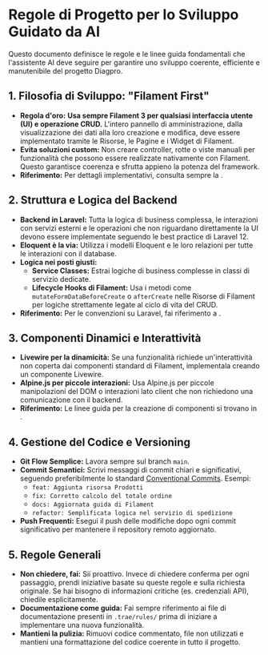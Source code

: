 # Regole di Progetto per lo Sviluppo Guidato da AI

Questo documento definisce le regole e le linee guida fondamentali che l'assistente AI deve seguire per garantire uno sviluppo coerente, efficiente e manutenibile del progetto Diagpro.

## 1. Filosofia di Sviluppo: "Filament First"

- **Regola d'oro:** **Usa sempre Filament 3 per qualsiasi interfaccia utente (UI) e operazione CRUD.** L'intero pannello di amministrazione, dalla visualizzazione dei dati alla loro creazione e modifica, deve essere implementato tramite le Risorse, le Pagine e i Widget di Filament.
- **Evita soluzioni custom:** Non creare controller, rotte o viste manuali per funzionalità che possono essere realizzate nativamente con Filament. Questo garantisce coerenza e sfrutta appieno la potenza del framework.
- **Riferimento:** Per dettagli implementativi, consulta sempre la <mcfile path=".trae/rules/filament_rules.md" name="filament_rules.md"></mcfile>.

## 2. Struttura e Logica del Backend

- **Backend in Laravel:** Tutta la logica di business complessa, le interazioni con servizi esterni e le operazioni che non riguardano direttamente la UI devono essere implementate seguendo le best practice di Laravel 12.
- **Eloquent è la via:** Utilizza i modelli Eloquent e le loro relazioni per tutte le interazioni con il database.
- **Logica nei posti giusti:**
    - **Service Classes:** Estrai logiche di business complesse in classi di servizio dedicate.
    - **Lifecycle Hooks di Filament:** Usa i metodi come `mutateFormDataBeforeCreate` o `afterCreate` nelle Risorse di Filament per logiche strettamente legate al ciclo di vita del CRUD.
- **Riferimento:** Per le convenzioni su Laravel, fai riferimento a <mcfile path=".trae/rules/laravel_rules.md" name="laravel_rules.md"></mcfile>.

## 3. Componenti Dinamici e Interattività

- **Livewire per la dinamicità:** Se una funzionalità richiede un'interattività non coperta dai componenti standard di Filament, implementala creando un componente Livewire.
- **Alpine.js per piccole interazioni:** Usa Alpine.js per piccole manipolazioni del DOM o interazioni lato client che non richiedono una comunicazione con il backend.
- **Riferimento:** Le linee guida per la creazione di componenti si trovano in <mcfile path=".trae/rules/livewire_rules.md" name="livewire_rules.md"></mcfile>.

## 4. Gestione del Codice e Versioning

- **Git Flow Semplice:** Lavora sempre sul branch `main`.
- **Commit Semantici:** Scrivi messaggi di commit chiari e significativi, seguendo preferibilmente lo standard [Conventional Commits](https://www.conventionalcommits.org/en/v1.0.0/). Esempi:
    - `feat: Aggiunta risorsa Prodotti`
    - `fix: Corretto calcolo del totale ordine`
    - `docs: Aggiornata guida di Filament`
    - `refactor: Semplificata logica nel servizio di spedizione`
- **Push Frequenti:** Esegui il push delle modifiche dopo ogni commit significativo per mantenere il repository remoto aggiornato.

## 5. Regole Generali

- **Non chiedere, fai:** Sii proattivo. Invece di chiedere conferma per ogni passaggio, prendi iniziative basate su queste regole e sulla richiesta originale. Se hai bisogno di informazioni critiche (es. credenziali API), chiedile esplicitamente.
- **Documentazione come guida:** Fai sempre riferimento ai file di documentazione presenti in `.trae/rules/` prima di iniziare a implementare una nuova funzionalità.
- **Mantieni la pulizia:** Rimuovi codice commentato, file non utilizzati e mantieni una formattazione del codice coerente in tutto il progetto.